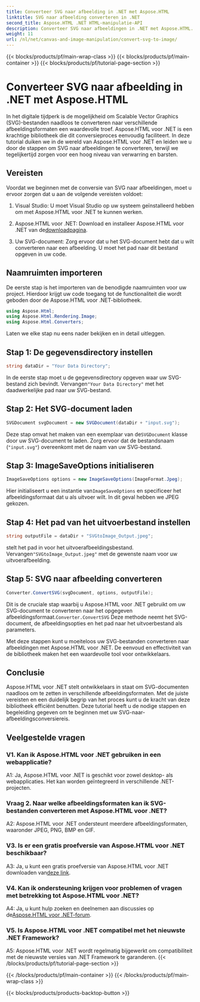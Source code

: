 ```yaml
---
title: Converteer SVG naar afbeelding in .NET met Aspose.HTML
linktitle: SVG naar afbeelding converteren in .NET
second_title: Aspose.HTML .NET HTML-manipulatie-API
description: Converteer SVG naar afbeeldingen in .NET met Aspose.HTML. Een uitgebreide tutorial voor ontwikkelaars. Transformeer SVG-documenten eenvoudig naar JPEG-, PNG-, BMP- en GIF-formaten.
weight: 11
url: /nl/net/canvas-and-image-manipulation/convert-svg-to-image/
---
```


{{< blocks/products/pf/main-wrap-class >}}
{{< blocks/products/pf/main-container >}}
{{< blocks/products/pf/tutorial-page-section >}}

# Converteer SVG naar afbeelding in .NET met Aspose.HTML


In het digitale tijdperk is de mogelijkheid om Scalable Vector Graphics (SVG)-bestanden naadloos te converteren naar verschillende afbeeldingsformaten een waardevolle troef. Aspose.HTML voor .NET is een krachtige bibliotheek die dit conversieproces eenvoudig faciliteert. In deze tutorial duiken we in de wereld van Aspose.HTML voor .NET en leiden we u door de stappen om SVG naar afbeeldingen te converteren, terwijl we tegelijkertijd zorgen voor een hoog niveau van verwarring en barsten.

## Vereisten

Voordat we beginnen met de conversie van SVG naar afbeeldingen, moet u ervoor zorgen dat u aan de volgende vereisten voldoet:

1. Visual Studio: U moet Visual Studio op uw systeem geïnstalleerd hebben om met Aspose.HTML voor .NET te kunnen werken.

2.  Aspose.HTML voor .NET: Download en installeer Aspose.HTML voor .NET van de[downloadpagina](https://releases.aspose.com/html/net/).

3. Uw SVG-document: Zorg ervoor dat u het SVG-document hebt dat u wilt converteren naar een afbeelding. U moet het pad naar dit bestand opgeven in uw code.

## Naamruimten importeren


De eerste stap is het importeren van de benodigde naamruimten voor uw project. Hierdoor krijgt uw code toegang tot de functionaliteit die wordt geboden door de Aspose.HTML voor .NET-bibliotheek.

```csharp
using Aspose.Html;
using Aspose.Html.Rendering.Image;
using Aspose.Html.Converters;
```

Laten we elke stap nu eens nader bekijken en in detail uitleggen.

## Stap 1: De gegevensdirectory instellen

```csharp
string dataDir = "Your Data Directory";
```

 In de eerste stap moet u de gegevensdirectory opgeven waar uw SVG-bestand zich bevindt. Vervangen`"Your Data Directory"` met het daadwerkelijke pad naar uw SVG-bestand.

## Stap 2: Het SVG-document laden

```csharp
SVGDocument svgDocument = new SVGDocument(dataDir + "input.svg");
```

 Deze stap omvat het maken van een exemplaar van de`SVGDocument` klasse door uw SVG-document te laden. Zorg ervoor dat de bestandsnaam (`"input.svg"`) overeenkomt met de naam van uw SVG-bestand.

## Stap 3: ImageSaveOptions initialiseren

```csharp
ImageSaveOptions options = new ImageSaveOptions(ImageFormat.Jpeg);
```

 Hier initialiseert u een instantie van`ImageSaveOptions` en specificeer het afbeeldingsformaat dat u als uitvoer wilt. In dit geval hebben we JPEG gekozen.

## Stap 4: Het pad van het uitvoerbestand instellen

```csharp
string outputFile = dataDir + "SVGtoImage_Output.jpeg";
```

 stelt het pad in voor het uitvoerafbeeldingsbestand. Vervangen`"SVGtoImage_Output.jpeg"` met de gewenste naam voor uw uitvoerafbeelding.

## Stap 5: SVG naar afbeelding converteren

```csharp
Converter.ConvertSVG(svgDocument, options, outputFile);
```

 Dit is de cruciale stap waarbij u Aspose.HTML voor .NET gebruikt om uw SVG-document te converteren naar het opgegeven afbeeldingsformaat.`Converter.ConvertSVG` Deze methode neemt het SVG-document, de afbeeldingsopties en het pad naar het uitvoerbestand als parameters.

Met deze stappen kunt u moeiteloos uw SVG-bestanden converteren naar afbeeldingen met Aspose.HTML voor .NET. De eenvoud en effectiviteit van de bibliotheek maken het een waardevolle tool voor ontwikkelaars.

## Conclusie

Aspose.HTML voor .NET stelt ontwikkelaars in staat om SVG-documenten naadloos om te zetten in verschillende afbeeldingsformaten. Met de juiste vereisten en een duidelijk begrip van het proces kunt u de kracht van deze bibliotheek efficiënt benutten. Deze tutorial heeft u de nodige stappen en begeleiding gegeven om te beginnen met uw SVG-naar-afbeeldingsconversiereis.

## Veelgestelde vragen

### V1. Kan ik Aspose.HTML voor .NET gebruiken in een webapplicatie?

A1: Ja, Aspose.HTML voor .NET is geschikt voor zowel desktop- als webapplicaties. Het kan worden geïntegreerd in verschillende .NET-projecten.

### Vraag 2. Naar welke afbeeldingsformaten kan ik SVG-bestanden converteren met Aspose.HTML voor .NET?

A2: Aspose.HTML voor .NET ondersteunt meerdere afbeeldingsformaten, waaronder JPEG, PNG, BMP en GIF.

### V3. Is er een gratis proefversie van Aspose.HTML voor .NET beschikbaar?

 A3: Ja, u kunt een gratis proefversie van Aspose.HTML voor .NET downloaden van[deze link](https://releases.aspose.com/).

### V4. Kan ik ondersteuning krijgen voor problemen of vragen met betrekking tot Aspose.HTML voor .NET?

 A4: Ja, u kunt hulp zoeken en deelnemen aan discussies op de[Aspose.HTML voor .NET-forum](https://forum.aspose.com/).

### V5. Is Aspose.HTML voor .NET compatibel met het nieuwste .NET Framework?

A5: Aspose.HTML voor .NET wordt regelmatig bijgewerkt om compatibiliteit met de nieuwste versies van .NET Framework te garanderen.
{{< /blocks/products/pf/tutorial-page-section >}}

{{< /blocks/products/pf/main-container >}}
{{< /blocks/products/pf/main-wrap-class >}}

{{< blocks/products/products-backtop-button >}}
